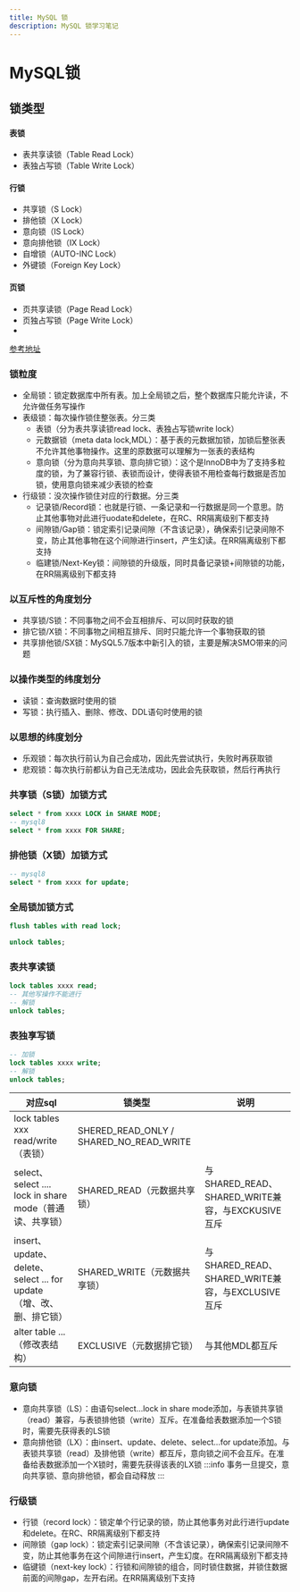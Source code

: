 ```yaml
---
title: MySQL 锁
description: MySQL 锁学习笔记
---
```

# MySQL锁
## 锁类型
#### 表锁

- 表共享读锁（Table Read Lock）
- 表独占写锁（Table Write Lock）

#### 行锁

- 共享锁（S Lock）
- 排他锁（X Lock）
- 意向锁（IS Lock）
- 意向排他锁（IX Lock）
- 自增锁（AUTO-INC Lock）
- 外键锁（Foreign Key Lock）

#### 页锁

- 页共享读锁（Page Read Lock）
- 页独占写锁（Page Write Lock）
- 

[参考地址](https://cloud.tencent.com/developer/article/2431018)
### 锁粒度
- 全局锁：锁定数据库中所有表。加上全局锁之后，整个数据库只能允许读，不允许做任务写操作
- 表级锁：每次操作锁住整张表。分三类
  - 表锁（分为表共享读锁read lock、表独占写锁write lock）
  - 元数据锁（meta data lock,MDL）：基于表的元数据加锁，加锁后整张表不允许其他事物操作。这里的原数据可以理解为一张表的表结构
  - 意向锁（分为意向共享锁、意向排它锁）：这个是InnoDB中为了支持多粒度的锁，为了兼容行锁、表锁而设计，使得表锁不用检查每行数据是否加锁，使用意向锁来减少表锁的检查
- 行级锁：没次操作锁住对应的行数据。分三类
  - 记录锁/Record锁：也就是行锁、一条记录和一行数据是同一个意思。防止其他事物对此进行uodate和delete，在RC、RR隔离级别下都支持
  - 间隙锁/Gap锁：锁定索引记录间隙（不含该记录），确保索引记录间隙不变，防止其他事物在这个间隙进行insert，产生幻读。在RR隔离级别下都支持
  - 临建锁/Next-Key锁：间隙锁的升级版，同时具备记录锁+间隙锁的功能，在RR隔离级别下都支持
### 以互斥性的角度划分
- 共享锁/S锁：不同事物之间不会互相排斥、可以同时获取的锁
- 排它锁/X锁：不同事物之间相互排斥、同时只能允许一个事物获取的锁
- 共享排他锁/SX锁：MySQL5.7版本中新引入的锁，主要是解决SMO带来的问题
### 以操作类型的纬度划分
- 读锁：查询数据时使用的锁
- 写锁：执行插入、删除、修改、DDL语句时使用的锁
### 以思想的纬度划分
- 乐观锁：每次执行前认为自己会成功，因此先尝试执行，失败时再获取锁
- 悲观锁：每次执行前都认为自己无法成功，因此会先获取锁，然后行再执行
### 共享锁（S锁）加锁方式
```SQL
select * from xxxx LOCK in SHARE MODE;
-- mysql8
select * from xxxx FOR SHARE;
```
### 排他锁（X锁）加锁方式
```sql
-- mysql8
select * from xxxx for update;
```
### 全局锁加锁方式
```sql
flush tables with read lock;

unlock tables;
```
### 表共享读锁
```sql
lock tables xxxx read;
-- 其他写操作不能进行
-- 解锁
unlock tables;
```
### 表独享写锁
```sql
-- 加锁
lock tables xxxx write;
-- 解锁
unlock tables;
```

| 对应sql                                                             | 锁类型                                  | 说明                                             |
| ------------------------------------------------------------------- | --------------------------------------- | ------------------------------------------------ |
| lock tables xxx read/write（表锁）                                  | SHERED_READ_ONLY / SHARED_NO_READ_WRITE |                                                  |
| select、select .... lock in share mode（普通读、共享锁）            | SHARED_READ（元数据共享锁）             | 与SHARED_READ、SHARED_WRITE兼容，与EXCKUSIVE互斥 |
| insert、update、delete、select ... for update（增、改、删、排它锁） | SHARED_WRITE（元数据共享锁）            | 与SHARED_READ、SHARED_WRITE兼容，与EXCLUSIVE互斥 |
| alter table ... （修改表结构）                                      | EXCLUSIVE（元数据排它锁）               | 与其他MDL都互斥                                  |
### 意向锁
- 意向共享锁（LS）：由语句select...lock in share mode添加，与表锁共享锁（read）兼容，与表锁排他锁（write）互斥。在准备给表数据添加一个S锁时，需要先获得表的LS锁
- 意向排他锁（LX）：由insert、update、delete、select...for update添加。与表锁共享锁（read）及排他锁（write）都互斥，意向锁之间不会互斥。在准备给表数据添加一个X锁时，需要先获得该表的LX锁
:::info
事务一旦提交，意向共享锁、意向排他锁，都会自动释放
:::
### 行级锁
- 行锁（record lock）：锁定单个行记录的锁，防止其他事务对此行进行update和delete。在RC、RR隔离级别下都支持
- 间隙锁（gap lock）：锁定索引记录间隙（不含该记录），确保索引记录间隙不变，防止其他事务在这个间隙进行insert，产生幻度。在RR隔离级别下都支持
- 临键锁（next-key lock）：行锁和间隙锁的组合，同时锁住数据，并锁住数据前面的间隙gap，左开右闭。在RR隔离级别下支持